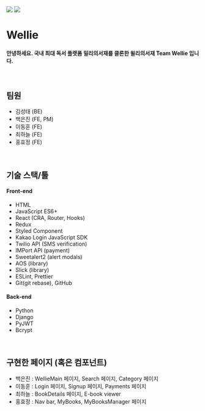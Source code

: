 <img src="https://images.velog.io/images/jeanbaek/post/209ce7c2-0dea-4965-af57-ddf00344e11b/logo_yellow.png"/>
<img src="https://images.velog.io/images/jeanbaek/post/3619f200-4a8f-4b8e-a89c-2aa34a24d0b4/wellie_team.png"/>

# Wellie

#### 안녕하세요. 국내 최대 독서 플랫폼 밀리의서재를 클론한 윌리의서재 Team Wellie 입니다.

<br>

## 팀원

- 김성태 (BE)
- 백은진 (FE, PM)
- 이동훈 (FE)
- 최하늘 (FE)
- 홍효정 (FE)

<br>

## 기술 스택/툴

#### Front-end

- HTML
- JavaScript ES6+
- React (CRA, Router, Hooks)
- Redux
- Styled Component
- Kakao Login JavaScript SDK
- Twilio API (SMS verification)
- IMPort API (payment)
- Sweetalert2 (alert modals)
- AOS (library)
- Slick (library)
- ESLint, Prettier
- Git(git rebase), GitHub

#### Back-end

- Python
- Django
- PyJWT
- Bcrypt

<br>

## 구현한 페이지 (혹은 컴포넌트)

- 백은진 : WellieMain 페이지, Search 페이지, Category 페이지
- 이동훈 : Login 페이지, Signup 페이지, Payments 페이지
- 최하늘 : BookDetails 페이지, E-book viewer
- 홍효정 : Nav bar, MyBooks, MyBooksManager 페이지
